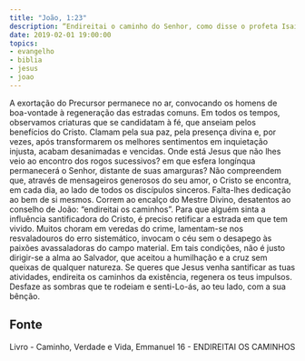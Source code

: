 ```yaml
---
title: "João, 1:23"
description: “Endireitai o caminho do Senhor, como disse o profeta Isaías.” — João
date: 2019-02-01 19:00:00
topics: 
- evangelho
- biblia
- jesus
- joao
---
```


A exortação do Precursor permanece no ar, convocando os homens de
boa-vontade à regeneração das estradas comuns.
Em todos os tempos, observamos criaturas que se candidatam à fé, que
anseiam pelos benefícios do Cristo. Clamam pela sua paz, pela presença
divina e, por vezes, após transformarem os melhores sentimentos em
inquietação injusta, acabam desanimadas e vencidas.
Onde está Jesus que não lhes veio ao encontro dos rogos sucessivos? em
que esfera longínqua permanecerá o Senhor, distante de suas amarguras?
Não compreendem que, através de mensageiros generosos do seu amor, o
Cristo se encontra, em cada dia, ao lado de todos os discípulos sinceros.
Falta-lhes dedicação ao bem de si mesmos. Correm ao encalço do Mestre
Divino, desatentos ao conselho de João: “endireitai os caminhos”.
Para que alguém sinta a influência santificadora do Cristo, é preciso
retificar a estrada em que tem vivido. Muitos choram em veredas do crime,
lamentam-se nos resvaladouros do erro sistemático, invocam o céu sem o
desapego às paixões avassaladoras do campo material. Em tais condições,
não é justo dirigir-se a alma ao Salvador, que aceitou a humilhação e a cruz
sem queixas de qualquer natureza.
Se queres que Jesus venha santificar as tuas atividades, endireita os
caminhos da existência, regenera os teus impulsos. Desfaze as sombras que te
rodeiam e senti-Lo-ás, ao teu lado, com a sua bênção.

## Fonte
Livro - Caminho, Verdade e Vida, Emmanuel
16 -  ENDIREITAI OS CAMINHOS
